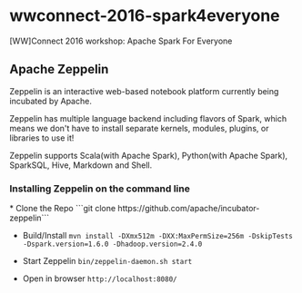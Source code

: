 # wwconnect-2016-spark4everyone
[WW]Connect 2016 workshop: Apache Spark For Everyone


<h2>Apache Zeppelin</h2>

Zeppelin is an interactive web-based notebook platform currently being incubated by Apache. 

Zeppelin has multiple language backend including flavors of Spark, which means we don't have to install separate kernels, modules, plugins, or libraries to use it!

Zeppelin supports Scala(with Apache Spark), Python(with Apache Spark), SparkSQL, Hive, Markdown and Shell.

<h3>Installing Zeppelin on the command line</h3>
* Clone the Repo
```git clone https://github.com/apache/incubator-zeppelin```

* Build/Install
```mvn install -DXmx512m -DXX:MaxPermSize=256m -DskipTests -Dspark.version=1.6.0 -Dhadoop.version=2.4.0```

* Start Zeppelin
```bin/zeppelin-daemon.sh start```

* Open in browser
```http://localhost:8080/```




